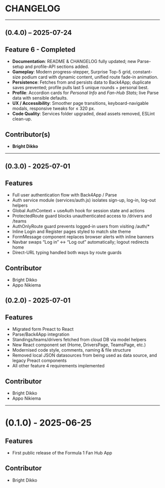 # CHANGELOG

---

## (0.4.0) – 2025-07-24
## Feature 6 - Completed

- **Documentation**: README & CHANGELOG fully updated; new Parse-setup and profile-API sections added.
- **Gameplay**: Modern progress-stepper, Surprise Top-5 grid, constant-size podium card with dynamic content, unified route fade-in animation.
- **Persistence**: Fetches from and persists data to Back4App; duplicate saves prevented; profile pulls last 5 unique rounds + personal best.
- **Profile**: Accordion cards for *Personal Info* and *Fan-Hub Stats*; live Parse data with sensible defaults.
- **UX / Accessibility**: Smoother page transitions, keyboard-navigable modals, responsive tweaks for ≤ 320 px.
- **Code Quality**: Services folder upgraded, dead assets removed, ESLint clean-up.

## Contributor(s)
- **Bright Dikko**


---

## (0.3.0) - 2025-07-01
## Features
- Full user authentication flow with Back4App / Parse
- Auth service module (services/auth.js) isolates sign-up, log-in, log-out helpers
- Global AuthContext + useAuth hook for session state and actions
- ProtectedRoute guard blocks unauthenticated access to /drivers and /teams
- AuthOnlyRoute guard prevents logged-in users from visiting /auth/*
- Inline Login and Register pages styled to match site theme
- FormMessage component replaces browser alerts with inline banners
- Navbar swaps “Log in” ↔ “Log out” automatically; logout redirects home
- Direct-URL typing handled both ways by route guards

## Contributor
- Bright Dikko
- Appo Nikiema

## (0.2.0) - 2025-07-01
## Features
- Migrated form Preact to React
- Parse/Back4App integration
- Standings/teams/drivers fetched from cloud DB via model helpers
- New React component set (Home, DriversPage, TeamsPage, etc.)
- Modernised code style, comments, naming & file structure
- Removed local JSON datasources from being used as data source, and legacy Preact components
- All other feature 4 requirements implemented

## Contributor
- Bright Dikko
- Appo Nikiema


---

# (0.1.0) - 2025-06-25
## Features
- First public release of the Formula 1 Fan Hub App
## Contributor
- Bright Dikko
